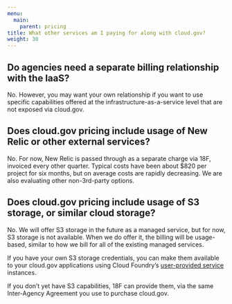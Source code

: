 ```yaml
---
menu:
  main:
    parent: pricing
title: What other services am I paying for along with cloud.gov?
weight: 30
---
```


## Do agencies need a separate billing relationship with the IaaS?

No. However, you may want your own relationship if you want to use specific capabilities offered at the infrastructure-as-a-service level that are not exposed via cloud.gov.

## Does cloud.gov pricing include usage of New Relic or other external services?

No. For now, New Relic is passed through as a separate charge via 18F, invoiced every other quarter. Typical costs have been about $820 per project for six months, but on average costs are rapidly decreasing. We are also evaluating other non-3rd-party options.

## Does cloud.gov pricing include usage of S3 storage, or similar cloud storage?

No. We will offer S3 storage in the future as a managed service, but for now, S3 storage is not available. When we do offer it, the billing will be usage-based, similar to how we bill for all of the existing managed services.

If you have your own S3 storage credentials, you can make them available to your cloud.gov applications using Cloud Foundry’s [user-provided service](https://docs.cloudfoundry.org/devguide/services/user-provided.html) instances.

If you don’t yet have S3 capabilities, 18F can provide them, via the same Inter-Agency Agreement you use to purchase cloud.gov.
